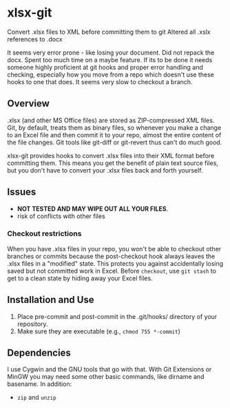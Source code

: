 # xlsx-git
Convert .xlsx files to XML before committing them to git
Altered all .xslx references to .docx

It seems very error prone - like losing your document. Did not repack the docx. Spent too much time on a maybe feature. If its to be done it needs someone highly proficient at git hooks and proper error handling and checking, especially how you move from a repo which doesn't use these hooks to one that does. It seems very slow to checkout a branch.

## Overview
.xlsx (and other MS Office files) are stored as ZIP-compressed XML files. Git, by default, treats them as binary files, so whenever you make a change to an Excel file and then commit it to your repo, almost the entire content of the file changes. Git tools like git-diff or git-revert thus can't do much good. 

xlsx-git provides hooks to convert .xlsx files into their XML format before committing them. This means you get the benefit of plain text source files, but you don't have to convert your .xlsx files back and forth yourself.

## Issues
 - **NOT TESTED AND MAY WIPE OUT ALL YOUR FILES**.
 - risk of conflicts with other files

### Checkout restrictions
When you have .xlsx files in your repo, you won't be able to checkout other branches or commits because the post-checkout hook always leaves the .xlsx files in a "modified" state. This protects you against accidentally losing saved but not committed work in Excel. Before `checkout`, use `git stash` to get to a clean state by hiding away your Excel files.

## Installation and Use
1. Place pre-commit and post-commit in the .git/hooks/ directory of your repository. 
2. Make sure they are executable (e.g., `chmod 755 *-commit`)

## Dependencies
I use Cygwin and the GNU tools that go with that. With Git Extensions or MinGW you may need some other basic commands, like dirname and basename. In addition:
* `zip` and `unzip`
